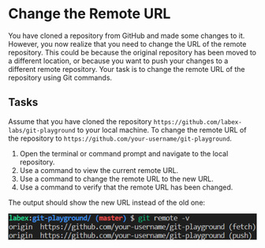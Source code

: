 # Change the Remote URL

You have cloned a repository from GitHub and made some changes to it. However, you now realize that you need to change the URL of the remote repository. This could be because the original repository has been moved to a different location, or because you want to push your changes to a different remote repository. Your task is to change the remote URL of the repository using Git commands.

## Tasks

Assume that you have cloned the repository `https://github.com/labex-labs/git-playground` to your local machine. To change the remote URL of the repository to `https://github.com/your-username/git-playground`.

1. Open the terminal or command prompt and navigate to the local repository.
2. Use a command to view the current remote URL.
3. Use a command to change the remote URL to the new URL.
4. Use a command to verify that the remote URL has been changed.

The output should show the new URL instead of the old one:

![<result>](./assets/challenge-change-remote-url-step1-1.png)
